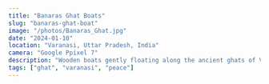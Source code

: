 ```yaml
---
title: "Banaras Ghat Boats"
slug: "banaras-ghat-boat"
image: "/photos/Banaras_Ghat.jpg"
date: "2024-01-10"
location: "Varanasi, Uttar Pradesh, India"
camera: "Google Ppixel 7"
description: "Wooden boats gently floating along the ancient ghats of Varanasi, where timeless traditions meet the sacred Ganges"
tags: ["ghat", "varanasi", "peace"]
---
```


